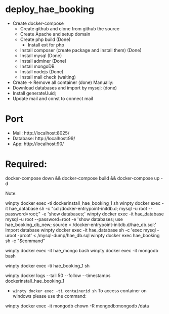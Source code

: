 
# deploy_hae_booking

- Create docker-compose
    - Create github and clone from github the source 
    - Create Apache and setup domain
    - Create php build (Done)
        - Install ext for php
    - Install composer (create package and install them) (Done)
    - Install mysql (Done)
    - Install adminer (Done)
    - Install mongoDB
    - Install nodejs (Done)
    - Install mail check (waiting)
 - Create -> Remove all container (done)
Manually:
- Download databases and import by mysql; (done)    
- Install generateUuid;  
- Update mail and const to connect mail

# Port
- Mail: http://localhost:8025/
- Database: http://localhost:99/
- App: http://localhost:90/

# Required:
docker-compose down && docker-compose build && docker-compose up -d

Note:

winpty docker exec -ti dockerinstall_hae_booking_1 sh
winpty docker exec -it hae_database  sh -c "cd /docker-entrypoint-initdb.d; mysql -u root --password=root;"  -e 'show databases;'
winpty docker exec -it hae_database mysql -u root --password=root -e 'show databases; use hae_booking_db_new; source < /docker-entrypoint-initdb.d/hae_db.sql;'
Import database
winpty docker exec -it hae_database sh -c 'exec mysql -uroot -proot' < /mysql-dump/hae_db.sql
winpty docker exec hae_booking sh -c "$command"

winpty docker exec -it hae_mongo bash
winpty docker exec -it mongodb bash


winpty docker exec -ti hae_booking_1 sh

winpty docker logs --tail 50 --follow --timestamps dockerinstall_hae_booking_1
 - `winpty docker exec -ti containerid sh` To access container on windows please use the command:
 
winpty docker exec -it mongodb chown -R mongodb:mongodb /data
